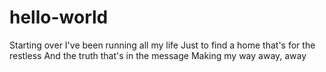 # hello-world
Starting over
I've been running all my life
Just to find a home that's for the restless
And the truth that's in the message
Making my way away, away
